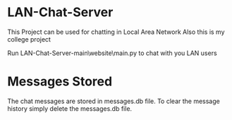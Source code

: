 # LAN-Chat-Server

This Project can be used for chatting in Local Area Network
Also this is my college project

Run LAN-Chat-Server-main\website\main.py to chat with you LAN users


# Messages Stored
The chat messages are stored in messages.db file. To clear the message history simply delete the messages.db file.
